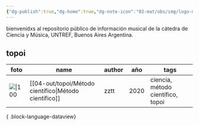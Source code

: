```yaml
---
{"dg-publish":true,"dg-home":true,"dg-note-icon":"02-mat/obs/img/logo-musiki-only.png","permalink":"/home/","tags":["gardenEntry"],"dgPassFrontmatter":true,"noteIcon":"02-mat/obs/img/logo-musiki-only.png","created":"","updated":""}
---
```



bienvenidxs al repositorio público de información musical de la cátedra de Ciencia y Música, UNTREF, Buenos Aires Argentina. 

## topoi

| foto                                                                        | name                                                     | author | año  | tags                              |
| --------------------------------------------------------------------------- | -------------------------------------------------------- | ------ | ---- | --------------------------------- |
| ![\|100](https://plato.stanford.edu/entries/descartes-method/fg-tennis.png) | [[04-out/topoi/Método científico\|Método científico]] | zztt   | 2020 | ciencia, método científico, topoi |

{ .block-language-dataview}

